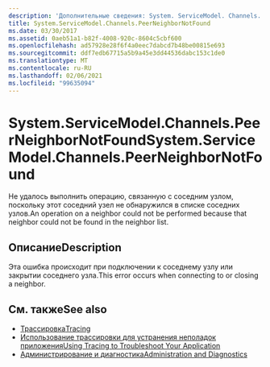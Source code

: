```yaml
---
description: 'Дополнительные сведения: System. ServiceModel. Channels. Пирнеигхборнотфаунд'
title: System.ServiceModel.Channels.PeerNeighborNotFound
ms.date: 03/30/2017
ms.assetid: 0aeb51a1-b82f-4008-920c-8604c5cbf600
ms.openlocfilehash: ad57928e28f6f4a0eec7dabcd7b48be00815e693
ms.sourcegitcommit: ddf7edb67715a5b9a45e3dd44536dabc153c1de0
ms.translationtype: MT
ms.contentlocale: ru-RU
ms.lasthandoff: 02/06/2021
ms.locfileid: "99635094"
---
```

# <a name="systemservicemodelchannelspeerneighbornotfound"></a><span data-ttu-id="ac8ff-103">System.ServiceModel.Channels.PeerNeighborNotFound</span><span class="sxs-lookup"><span data-stu-id="ac8ff-103">System.ServiceModel.Channels.PeerNeighborNotFound</span></span>

<span data-ttu-id="ac8ff-104">Не удалось выполнить операцию, связанную с соседним узлом, поскольку этот соседний узел не обнаружился в списке соседних узлов.</span><span class="sxs-lookup"><span data-stu-id="ac8ff-104">An operation on a neighbor could not be performed because that neighbor could not be found in the neighbor list.</span></span>  
  
## <a name="description"></a><span data-ttu-id="ac8ff-105">Описание</span><span class="sxs-lookup"><span data-stu-id="ac8ff-105">Description</span></span>  

 <span data-ttu-id="ac8ff-106">Эта ошибка происходит при подключении к соседнему узлу или закрытии соседнего узла.</span><span class="sxs-lookup"><span data-stu-id="ac8ff-106">This error occurs when connecting to or closing a neighbor.</span></span>  
  
## <a name="see-also"></a><span data-ttu-id="ac8ff-107">См. также</span><span class="sxs-lookup"><span data-stu-id="ac8ff-107">See also</span></span>

- [<span data-ttu-id="ac8ff-108">Трассировка</span><span class="sxs-lookup"><span data-stu-id="ac8ff-108">Tracing</span></span>](index.md)
- [<span data-ttu-id="ac8ff-109">Использование трассировки для устранения неполадок приложения</span><span class="sxs-lookup"><span data-stu-id="ac8ff-109">Using Tracing to Troubleshoot Your Application</span></span>](using-tracing-to-troubleshoot-your-application.md)
- [<span data-ttu-id="ac8ff-110">Администрирование и диагностика</span><span class="sxs-lookup"><span data-stu-id="ac8ff-110">Administration and Diagnostics</span></span>](../index.md)
